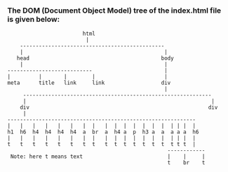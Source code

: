 ### The DOM (Document Object Model) tree of the index.html file is given below:


                            html
                             |
        ----------------------------------------------
        |                                             |
       head                                          body
        |                                             |                              
    ---------------------------                       |
    |         |       |        |                      |
    meta      title   link     link                  div
                                                      |  
         ------------------------------------------------------------                                                 
         |                                                           |
        div                                                         div
         |
    ------------------------------------------------------------
    |   |   |   |   |   |   |  |   |  |  |  |  |  |  |  | | |  |
    h1  h6  h4  h4  h4  h4  a  br  a  h4 a  p  h3 a  a  a a a  h6
    |   |   |   |   |   |   |  |   |  |  |  |  |  |  |  | | |  |
    t   t   t   t   t   t   t  t   t  t  t  t  t  t  t  t t t  |
                                                       ------------
     Note: here t means text                           |    |     |
                                                       t    br    t
